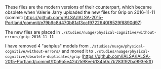 These files are the modern versions of their counterpart, which became obsolete when Valerie Jarry uploaded the new files for Grip on 2016-11-11 (commit: https://github.com/IALSA/IALSA-2015-Portland/commit/e79b9c8d470b81a13ccf9722640f8529f6890d97)

The new files are placed in `./studies/nuage/physical-cognitive/without-errors/grip-2016-11-11`

I have removed 4 "aehplus" models from `./studies/nuage/physical-cognitive/without-errors/` and moved it to `./studies/nuage/physical-cognitive/obsolete-duplicates/grip` (https://github.com/IALSA/IALSA-2015-Portland/commit/f0a9a5e42d2598eeb13450c7b283f92ba993e5ff)
